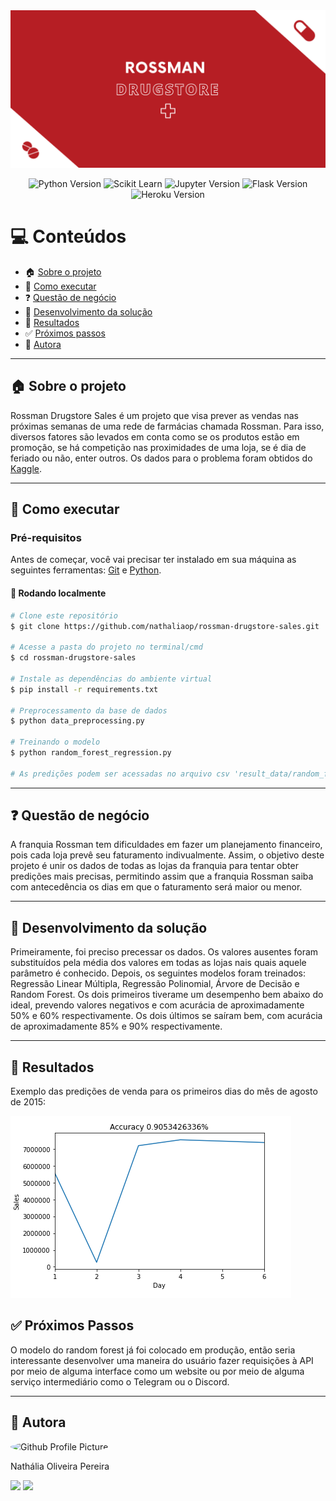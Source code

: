 <img alt="Rossman Drugstore" title="Rossman Drugstore" src="./assets/rossman-drugstore-sales.png" />

<p align="center">
  <img alt="Python Version" src="https://img.shields.io/badge/Python-3.10.4-yellow?style=for-the-badge&logo=python&logoColor=yellow" href = "https://www.python.org/">
  <img alt="Scikit Learn" src="https://img.shields.io/badge/Scikit%20Learn-1.0.2-F7931E?style=for-the-badge&logo=scikit-learn&logoColor=F7931E" href = "https://scikit-learn.org/stable/">
  <img alt="Jupyter Version" src="https://img.shields.io/badge/Jupyter-6.4.8-orange?style=for-the-badge&logo=Jupyter" href = "https://jupyter.org/try">
  <img alt="Flask Version" src="https://img.shields.io/badge/Flask-2.1.1-000000?style=for-the-badge&logo=Flask&logoColor=000000" href = "https://flask.palletsprojects.com/en/2.1.x/">
  <img alt="Heroku Version" src="https://img.shields.io/badge/Heroku-7.53.0-8c84bc?style=for-the-badge&logo=Heroku&logoColor=8c84bc" href = "https://dashboard.heroku.com">
</p>

💻 Conteúdos
=================
  * 🏠 [Sobre o projeto](#-sobre-o-projeto)
  * 🚀 [Como executar](#-como-executar)
  * ❓  [Questão de negócio](#-questão-de-negócio)
  * 📝 [Desenvolvimento da solução](#-desenvolvimento-da-solução)
  * 🔮  [Resultados](#-resultados)
  * ✅  [Próximos passos](#-próximos-passos)
  * 🦸 [Autora](#-autora)

---

## 🏠 Sobre o projeto
Rossman Drugstore Sales é um projeto que visa prever as vendas nas próximas semanas de uma rede de farmácias chamada Rossman. Para isso, diversos fatores são levados em conta como se os produtos estão em promoção, se há competição nas proximidades de uma loja, se é dia de feriado ou não, enter outros. Os dados para o problema foram obtidos do [Kaggle](https://www.kaggle.com/c/rossmann-store-sales/data).

---

## 🚀 Como executar

### Pré-requisitos

Antes de começar, você vai precisar ter instalado em sua máquina as seguintes ferramentas:
[Git](https://git-scm.com) e [Python](https://www.python.org/).

#### 🎲 Rodando localmente

```bash
# Clone este repositório
$ git clone https://github.com/nathaliaop/rossman-drugstore-sales.git

# Acesse a pasta do projeto no terminal/cmd
$ cd rossman-drugstore-sales

# Instale as dependências do ambiente virtual
$ pip install -r requirements.txt

# Preprocessamento da base de dados
$ python data_preprocessing.py

# Treinando o modelo
$ python random_forest_regression.py

# As predições podem ser acessadas no arquivo csv 'result_data/random_forest_regression.csv'
```

---

## ❓ Questão de negócio

A franquia Rossman tem dificuldades em fazer um planejamento financeiro, pois cada loja prevê seu faturamento indivualmente. Assim, o objetivo deste projeto é unir os dados de todas as lojas da franquia para tentar obter predições mais precisas, permitindo assim que a franquia Rossman saiba com antecedência os dias em que o faturamento será maior ou menor.

---

## 📝 Desenvolvimento da solução
Primeiramente, foi preciso precessar os dados. Os valores ausentes foram substituídos pela média dos valores em todas as lojas nais quais aquele parâmetro é conhecido. Depois, os seguintes modelos foram treinados: Regressão Linear Múltipla, Regressão Polinomial, Árvore de Decisão e Random Forest. Os dois primeiros tiverame um desempenho bem abaixo do ideal, prevendo valores negativos e com acurácia de aproximadamente 50% e 60% respectivamente. Os dois últimos se saíram bem, com acurácia de aproximadamente 85% e 90% respectivamente.

---

## 🔮 Resultados
Exemplo das predições de venda para os primeiros dias do mês de agosto de 2015:

<img alt="Rossman Drugstore" title="Rossman Drugstore" src="./assets/prediction-august-2015.png" />

## ✅ Próximos Passos
O modelo do random forest já foi colocado em produção, então seria interessante desenvolver uma maneira do usuário fazer requisições à API por meio de alguma interface como um website ou por meio de alguma serviço intermediário como o Telegram ou o Discord.

---

## 🦸 Autora
<img alt="Github Profile Picture" src="https://avatars.githubusercontent.com/nathaliaop" style="border-radius: 50%;" width="100px;"/>

Nathália Oliveira Pereira

<div> 
  <a href = "mailto:np.nathaliapereira@gmail.com"><img src="https://img.shields.io/badge/-Gmail-e13d2f?style=for-the-badge&logo=gmail&logoColor=white" target="_blank"></a>
  <a href="https://www.linkedin.com/in/nathalia-oliveira-pereira" target="_blank"><img src="https://img.shields.io/badge/-LinkedIn-%230077B5?style=for-the-badge&logo=linkedin&logoColor=white" target="_blank"></a> 
</div>

